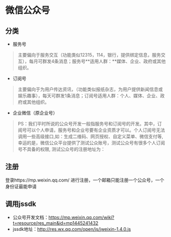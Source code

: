 # 微信公众号

## 分类

* 服务号
>主要偏向于服务交互（功能类似12315，114，银行，提供绑定信息，服务交互），每月可群发4条消息；服务号**适用人群：**媒体、企业、政府或其他组织。

* 订阅号
>主要偏向于为用户传达资讯，（功能类似报纸杂志，为用户提供新闻信息或娱乐趣事），每天可群发1条消息；订阅号适用人群：个人、媒体、企业、政府或其他组织。

* 企业微信（原企业号）

>PS：我们平时所说的公众号开发一般指服务号和订阅号的开发。其中，订阅号可以个人申请，服务号和企业号要有企业资质才可以。个人订阅号无法调用一些高级接口,如：生成二维码、网页授权、自定义菜单、微信支付等, 幸运的是，微信公众平台提供了测试公众账号，测试公众号有很多个人订阅号不具备的权限, 测试公众号的注册地址为：

## 注册
登录https://mp.weixin.qq.com/ 进行注册，一个邮箱只能注册一个公众号，一个身份证最能申请

## 调用jssdk
* 公众号开发文档：https://mp.weixin.qq.com/wiki?t=resource/res_main&id=mp1445241432
* jssdk地址：http://res.wx.qq.com/open/js/jweixin-1.4.0.js